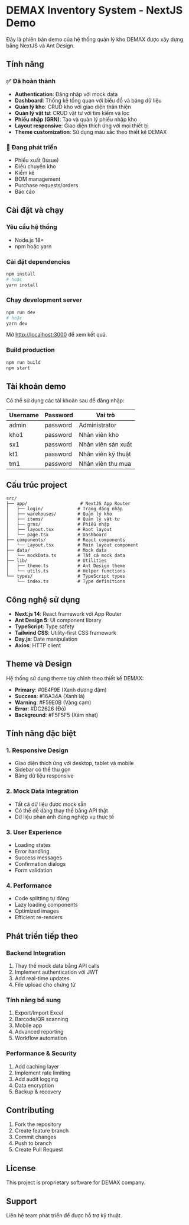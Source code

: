 # DEMAX Inventory System - NextJS Demo

Đây là phiên bản demo của hệ thống quản lý kho DEMAX được xây dựng bằng NextJS và Ant Design.

## Tính năng

### ✅ Đã hoàn thành
- **Authentication**: Đăng nhập với mock data
- **Dashboard**: Thống kê tổng quan với biểu đồ và bảng dữ liệu
- **Quản lý kho**: CRUD kho với giao diện thân thiện
- **Quản lý vật tư**: CRUD vật tư với tìm kiếm và lọc
- **Phiếu nhập (GRN)**: Tạo và quản lý phiếu nhập kho
- **Layout responsive**: Giao diện thích ứng với mọi thiết bị
- **Theme customization**: Sử dụng màu sắc theo thiết kế DEMAX

### 🚧 Đang phát triển
- Phiếu xuất (Issue)
- Điều chuyển kho
- Kiểm kê
- BOM management
- Purchase requests/orders
- Báo cáo

## Cài đặt và chạy

### Yêu cầu hệ thống
- Node.js 18+ 
- npm hoặc yarn

### Cài đặt dependencies
```bash
npm install
# hoặc
yarn install
```

### Chạy development server
```bash
npm run dev
# hoặc
yarn dev
```

Mở [http://localhost:3000](http://localhost:3000) để xem kết quả.

### Build production
```bash
npm run build
npm start
```

## Tài khoản demo

Có thể sử dụng các tài khoản sau để đăng nhập:

| Username | Password | Vai trò |
|----------|----------|---------|
| admin | password | Administrator |
| kho1 | password | Nhân viên kho |
| sx1 | password | Nhân viên sản xuất |
| kt1 | password | Nhân viên kỹ thuật |
| tm1 | password | Nhân viên thu mua |

## Cấu trúc project

```
src/
├── app/                    # NextJS App Router
│   ├── login/             # Trang đăng nhập
│   ├── warehouses/        # Quản lý kho
│   ├── items/             # Quản lý vật tư
│   ├── grns/              # Phiếu nhập
│   ├── layout.tsx         # Root layout
│   └── page.tsx           # Dashboard
├── components/            # React components
│   └── Layout.tsx         # Main layout component
├── data/                  # Mock data
│   └── mockData.ts        # Tất cả mock data
├── lib/                   # Utilities
│   ├── theme.ts           # Ant Design theme
│   └── utils.ts           # Helper functions
└── types/                 # TypeScript types
    └── index.ts           # Type definitions
```

## Công nghệ sử dụng

- **Next.js 14**: React framework với App Router
- **Ant Design 5**: UI component library
- **TypeScript**: Type safety
- **Tailwind CSS**: Utility-first CSS framework
- **Day.js**: Date manipulation
- **Axios**: HTTP client

## Theme và Design

Hệ thống sử dụng theme tùy chỉnh theo thiết kế DEMAX:

- **Primary**: #0E4F9E (Xanh dương đậm)
- **Success**: #16A34A (Xanh lá)
- **Warning**: #F59E0B (Vàng cam)
- **Error**: #DC2626 (Đỏ)
- **Background**: #F5F5F5 (Xám nhạt)

## Tính năng đặc biệt

### 1. Responsive Design
- Giao diện thích ứng với desktop, tablet và mobile
- Sidebar có thể thu gọn
- Bảng dữ liệu responsive

### 2. Mock Data Integration
- Tất cả dữ liệu được mock sẵn
- Có thể dễ dàng thay thế bằng API thật
- Dữ liệu phản ánh đúng nghiệp vụ thực tế

### 3. User Experience
- Loading states
- Error handling
- Success messages
- Confirmation dialogs
- Form validation

### 4. Performance
- Code splitting tự động
- Lazy loading components
- Optimized images
- Efficient re-renders

## Phát triển tiếp theo

### Backend Integration
1. Thay thế mock data bằng API calls
2. Implement authentication với JWT
3. Add real-time updates
4. File upload cho chứng từ

### Tính năng bổ sung
1. Export/Import Excel
2. Barcode/QR scanning
3. Mobile app
4. Advanced reporting
5. Workflow automation

### Performance & Security
1. Add caching layer
2. Implement rate limiting
3. Add audit logging
4. Data encryption
5. Backup & recovery

## Contributing

1. Fork the repository
2. Create feature branch
3. Commit changes
4. Push to branch
5. Create Pull Request

## License

This project is proprietary software for DEMAX company.

## Support

Liên hệ team phát triển để được hỗ trợ kỹ thuật.
